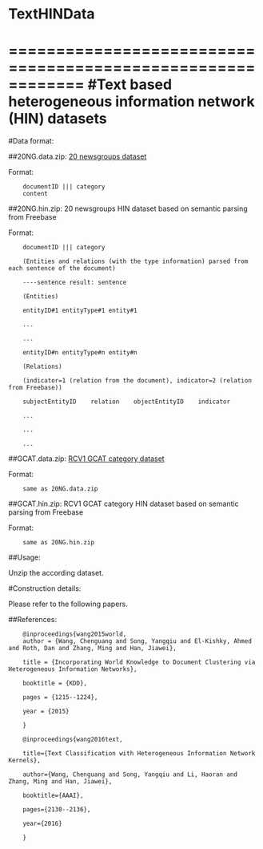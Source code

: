# TextHINData
============================================================
#Text based heterogeneous information network (HIN) datasets
============================================================


#Data format:

##20NG.data.zip: [20 newsgroups dataset](http://qwone.com/~jason/20Newsgroups/)

Format:
        
        documentID ||| category
        content

##20NG.hin.zip: 20 newsgroups HIN dataset based on semantic parsing from Freebase

Format:
        
        documentID ||| category
        
        (Entities and relations (with the type information) parsed from each sentence of the document)
        
        ----sentence result: sentence
        
        (Entities)
        
        entityID#1 entityType#1 entity#1
        
        ...
        
        ...
        
        entityID#n entityType#n entity#n
        
        (Relations)
        
        (indicator=1 (relation from the document), indicator=2 (relation from Freebase))
        
        subjectEntityID    relation    objectEntityID    indicator
        
        ...
        
        ...
        
        ...

##GCAT.data.zip: [RCV1 GCAT category dataset](http://www.daviddlewis.com/resources/testcollections/rcv1/)

Format:
        
        same as 20NG.data.zip

##GCAT.hin.zip: RCV1 GCAT category HIN dataset based on semantic parsing from Freebase

Format:
        
        same as 20NG.hin.zip

##Usage:
  
  Unzip the according dataset.


#Construction details:

  Please refer to the following papers.

##References:

        @inproceedings{wang2015world,
        author = {Wang, Chenguang and Song, Yangqiu and El-Kishky, Ahmed and Roth, Dan and Zhang, Ming and Han, Jiawei},
  
        title = {Incorporating World Knowledge to Document Clustering via Heterogeneous Information Networks},
  
        booktitle = {KDD},
  
        pages = {1215--1224},
  
        year = {2015}

        }

        @inproceedings{wang2016text,
  
        title={Text Classification with Heterogeneous Information Network Kernels},
  
        author={Wang, Chenguang and Song, Yangqiu and Li, Haoran and Zhang, Ming and Han, Jiawei},
  
        booktitle={AAAI},
  
        pages={2130--2136},
  
        year={2016}

        }
